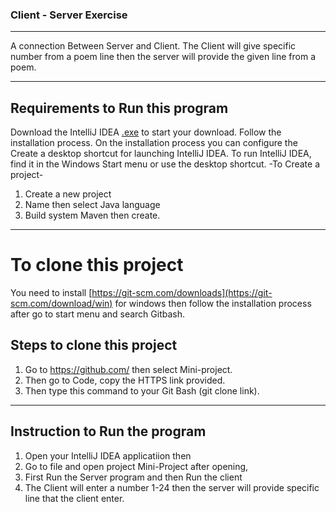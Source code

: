 ### Client - Server Exercise
_____________________________________________
A connection Between Server and Client. The Client will give specific number from a poem line then the server will provide the given line from a poem.
_____________________________________________
## Requirements to Run this program

Download the IntelliJ IDEA [.exe](https://www.jetbrains.com/idea/download/?section=windows) to start your download.
Follow the installation process. On the installation process you can configure the Create a desktop shortcut for launching IntelliJ IDEA.
To run IntelliJ IDEA, find it in the Windows Start menu or use the desktop shortcut.
-To Create a project-
1. Create a new project
2. Name then select Java language
3. Build system Maven then create.
_____________________________________________
# To clone this project
You need to install [https://git-scm.com/downloads](https://git-scm.com/download/win) for windows
then follow the installation process after go to start menu and search Gitbash.
## Steps to clone this project
1. Go to https://github.com/ then select Mini-project.
2. Then go to Code, copy the HTTPS link provided.
3. Then type this command to your Git Bash (git clone link).
_____________________________________________
## Instruction to Run the program
1. Open your IntelliJ IDEA applicatiion then
2. Go to file and open project Mini-Project after opening,
3. First Run the Server program and then Run the client
4. The Client will enter a number 1-24 then the server will provide specific line that the client enter.


